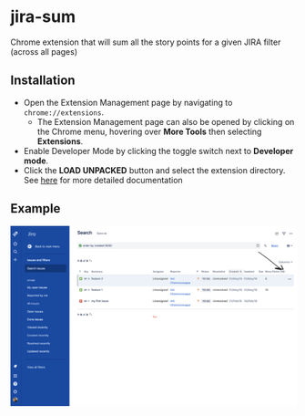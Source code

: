 # jira-sum
Chrome extension that will sum all the story points for a given JIRA filter (across all pages)

## Installation
* Open the Extension Management page by navigating to `chrome://extensions`.
  * The Extension Management page can also be opened by clicking on the Chrome menu, hovering over **More Tools** then selecting **Extensions**.
* Enable Developer Mode by clicking the toggle switch next to **Developer mode**.
* Click the **LOAD UNPACKED** button and select the extension directory.
See [here](https://developer.chrome.com/extensions/getstarted#manifest) for more detailed documentation

## Example
![Alt text](screenshot.png?raw=true "Optional Title")
